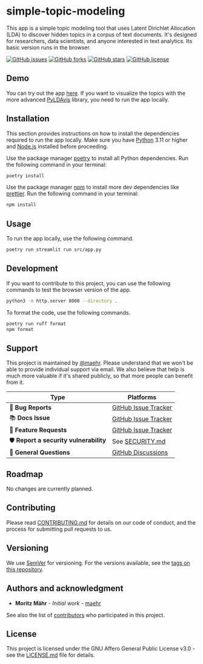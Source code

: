 # simple-topic-modeling

This app is a simple topic modeling tool that uses Latent Dirichlet Allocation (LDA) to discover hidden topics in a corpus of text documents. It's designed for researchers, data scientists, and anyone interested in text analytics. Its basic version runs in the browser.

[![GitHub issues](https://img.shields.io/github/issues/maehr/simple-topic-modeling.svg)](https://github.com/maehr/simple-topic-modeling/issues)
[![GitHub forks](https://img.shields.io/github/forks/maehr/simple-topic-modeling.svg)](https://github.com/maehr/simple-topic-modeling/network)
[![GitHub stars](https://img.shields.io/github/stars/maehr/simple-topic-modeling.svg)](https://github.com/maehr/simple-topic-modeling/stargazers)
[![GitHub license](https://img.shields.io/github/license/maehr/simple-topic-modeling.svg)](https://github.com/maehr/simple-topic-modeling/blob/main/LICENSE.md)

## Demo

You can try out the app [here](https://maehr.github.io/simple-topic-modeling/). If you want to visualize the topics with the more advanced [PyLDAvis](https://github.com/bmabey/pyLDAvis) library, you need to run the app locally.

## Installation

This section provides instructions on how to install the dependencies required to run the app locally. Make sure you have [Python](https://www.python.org/downloads/) 3.11 or higher and [Node.js](https://nodejs.org/en/download/) installed before proceeding.

Use the package manager [poetry](https://python-poetry.org/docs/) to install all Python dependencies. Run the following command in your terminal:

```bash
poetry install
```

Use the package manager [npm](https://docs.npmjs.com/downloading-and-installing-node-js-and-npm) to install more dev dependencies like [prettier](https://prettier.io/). Run the following command in your terminal:

```bash
npm install
```

## Usage

To run the app locally, use the following command.

```bash
poetry run streamlit run src/app.py
```

## Development

If you want to contribute to this project, you can use the following commands to test the browser version of the app.

```bash
python3 -m http.server 8000 --directory .
```

To format the code, use the following commands.

```bash
poetry run ruff format
npm format
```

## Support

This project is maintained by [@maehr](https://github.com/maehr). Please understand that we won't be able to provide individual support via email. We also believe that help is much more valuable if it's shared publicly, so that more people can benefit from it.

| Type                                   | Platforms                                                                        |
| -------------------------------------- | -------------------------------------------------------------------------------- |
| 🚨 **Bug Reports**                     | [GitHub Issue Tracker](https://github.com/maehr/simple-topic-modeling/issues)    |
| 📚 **Docs Issue**                      | [GitHub Issue Tracker](https://github.com/maehr/simple-topic-modeling/issues)    |
| 🎁 **Feature Requests**                | [GitHub Issue Tracker](https://github.com/maehr/simple-topic-modeling/issues)    |
| 🛡 **Report a security vulnerability** | See [SECURITY.md](SECURITY.md)                                                   |
| 💬 **General Questions**               | [GitHub Discussions](https://github.com/maehr/simple-topic-modeling/discussions) |

## Roadmap

No changes are currently planned.

## Contributing

Please read [CONTRIBUTING.md](CONTRIBUTING.md) for details on our code of conduct, and the process for submitting pull requests to us.

## Versioning

We use [SemVer](http://semver.org/) for versioning. For the versions available, see the [tags on this repository](https://github.com/maehr/simple-topic-modeling/tags).

## Authors and acknowledgment

- **Moritz Mähr** - _Initial work_ - [maehr](https://github.com/maehr)

See also the list of [contributors](https://github.com/maehr/simple-topic-modeling/graphs/contributors) who participated in this project.

## License

This project is licensed under the GNU Affero General Public License v3.0 - see the [LICENSE.md](LICENSE.md) file for details.

